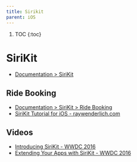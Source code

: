 ```yaml
---
title: Sirikit
parent: iOS
---
```


1. TOC
{:toc}
# SiriKit

- [Documentation > SiriKit](https://developer.apple.com/documentation/sirikit)

## Ride Booking

- [Documentation > SiriKit > Ride Booking](https://developer.apple.com/documentation/sirikit/ride_booking)
- [SiriKit Tutorial for iOS - raywenderlich.com](https://www.raywenderlich.com/600-sirikit-tutorial-for-ios)


## Videos

- [Introducing SiriKit - WWDC 2016](https://developer.apple.com/videos/play/wwdc2016/217/)
- [Extending Your Apps with SiriKit - WWDC 2016](https://developer.apple.com/videos/play/wwdc2016/225/)
